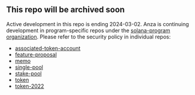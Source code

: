 ## This repo will be archived soon
Active development in this repo is ending 2024-03-02. Anza is continuing development
in program-specific repos under the
[solana-program organization](https://github.com/solana-program). Please refer to 
the security policy in individual repos:

* [associated-token-account](https://github.com/solana-program/associated-token-account/security)
* [feature-proposal](https://github.com/solana-program/feature-proposal/security)
* [memo](https://github.com/solana-program/memo/security)
* [single-pool](https://github.com/solana-program/single-pool/security)
* [stake-pool](https://github.com/solana-program/stake-pool/security)
* [token](https://github.com/solana-program/token/security)
* [token-2022](https://github.com/solana-program/token-2022/security)
